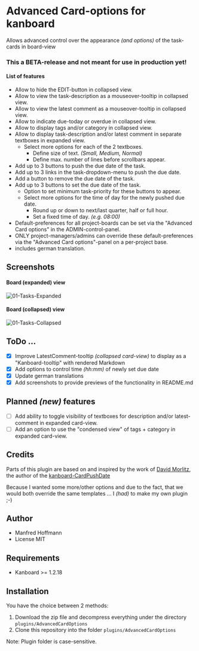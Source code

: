 Advanced Card-options for kanboard
==================================

Allows advanced control over the appearance _(and options)_ of the task-cards in board-view

### This a BETA-release and not meant for use in production yet!

#### List of features
- Allow to hide the EDIT-button in collapsed view.
- Allow to view the task-description as a mouseover-tooltip in collapsed view.
- Allow to view the latest comment as a mouseover-tooltip in collapsed view.
- Allow to indicate due-today or overdue in collapsed view.
- Allow to display tags and/or category in collapsed view.
- Allow to display task-description and/or latest comment in separate textboxes in expanded view.
  - Select more options for each of the 2 textboxes.
    - Define size of text. _(Small, Medium, Normal)_
    - Define max. number of lines before scrollbars appear.
- Add up to 3 buttons to push the due date of the task.
- Add up to 3 links in the task-dropdown-menu to push the due date.
- Add a button to remove the due date of the task.
- Add up to 3 buttons to set the due date of the task.
  - Option to set minimum task-priority for these buttons to appear.
  - Select more options for the time of day for the newly pushed due date.
    - Round up or down to next/last quarter, half or full hour.
    - Set a fixed time of day. _(e.g. 08:00)_
- Default-preferences for all project-boards can be set via the "Advanced Card options" in the ADMIN-control-panel.
- ONLY project-managers/admins can override these default-preferences via the "Advanced Card options"-panel on a per-project base.
- includes german translation.


Screenshots
-----------

#### Board (expanded) view

![01-Tasks-Expanded](https://user-images.githubusercontent.com/48651533/117608167-ce879900-b15d-11eb-9439-c33088cabbaf.png)

#### Board (collapsed) view
![01-Tasks-Collapsed](https://user-images.githubusercontent.com/48651533/117608144-c2034080-b15d-11eb-9e61-ae6f539911fe.png)





ToDo ...
--------
- [x] Improve LatestComment-tooltip _(collapsed card-view)_ to display as a "Kanboard-tooltip" with rendered Markdown
- [x] Add options to control time _(hh:mm)_ of newly set due date
- [x] Update german translations
- [x] Add screenshots to provide previews of the functionality in README.md

Planned _(new)_ features
--------
- [ ] Add ability to toggle visibility of textboxes for description and/or latest-comment in expanded card-view.
- [ ] Add an option to use the "condensed view" of tags + category in expanded card-view.

Credits
-------
Parts of this plugin are based on and inspired by the work of [David Morlitz](https://github.com/dmorlitz), the author of the [kanboard-CardPushDate](https://github.com/dmorlitz/kanboard-CardPushDate)

Because I wanted some more/other options and due to the fact, that we would both override the same templates ... I _(had)_ to make my own plugin ;-)

Author
------

- Manfred Hoffmann
- License MIT

Requirements
------------

- Kanboard >= 1.2.18

Installation
------------

You have the choice between 2 methods:

1. Download the zip file and decompress everything under the directory `plugins/AdvancedCardOptions`
2. Clone this repository into the folder `plugins/AdvancedCardOptions`

Note: Plugin folder is case-sensitive.
